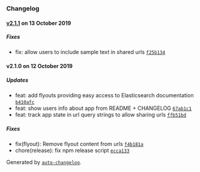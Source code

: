### Changelog

#### [v2.1.1](https://gitlab.com/eemp/elasticsearch-analysis-inspector/compare/v2.1.0...v2.1.1) on 13 October 2019

##### Fixes

- fix: allow users to include sample text in shared urls [`f25b134`](https://gitlab.com/eemp/elasticsearch-analysis-inspector/commit/f25b134090921df181c871ee87a18e0177b3af84)

#### v2.1.0 on 12 October 2019

##### Updates

- feat: add flyouts providing easy access to Elasticsearch documentation [`b410afc`](https://gitlab.com/eemp/elasticsearch-analysis-inspector/commit/b410afc8fde42c88bba07e7655765c9ed0eec4ff)
- feat: show users info about app from README + CHANGELOG [`67ab1c1`](https://gitlab.com/eemp/elasticsearch-analysis-inspector/commit/67ab1c1b62854760bd6588a2c6d364e97b87a1da)
- feat: track app state in url query strings to allow sharing urls [`ffb51bd`](https://gitlab.com/eemp/elasticsearch-analysis-inspector/commit/ffb51bdb73cfe2dd53656e930f81ef9e1329ae6f)

##### Fixes

- fix(flyout): Remove flyout content from urls [`f4b181a`](https://gitlab.com/eemp/elasticsearch-analysis-inspector/commit/f4b181a19845aa40d7baf7485113601ecf1f8770)
- chore(release): fix npm release script [`ecca133`](https://gitlab.com/eemp/elasticsearch-analysis-inspector/commit/ecca1331f0e31eb4bb62e9f3441492155136a352)

Generated by [`auto-changelog`](https://github.com/CookPete/auto-changelog).
